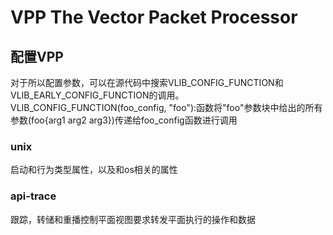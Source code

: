 # VPP The Vector Packet Processor
## 配置VPP
对于所以配置参数，可以在源代码中搜索VLIB_CONFIG_FUNCTION和VLIB_EARLY_CONFIG_FUNCTION的调用。  
VLIB_CONFIG_FUNCTION(foo_config, "foo"):函数将"foo"参数块中给出的所有参数(foo{arg1 arg2 arg3})传递给foo_config函数进行调用
### unix
启动和行为类型属性，以及和os相关的属性
### api-trace
跟踪，转储和重播控制平面视图要求转发平面执行的操作和数据
